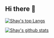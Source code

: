## Hi there 👋

<!--
**shay-wong/shay-wong** is a ✨ _special_ ✨ repository because its `README.md` (this file) appears on your GitHub profile.

Here are some ideas to get you started:

- 🔭 I’m currently working on ...
- 🌱 I’m currently learning ...
- 👯 I’m looking to collaborate on ...
- 🤔 I’m looking for help with ...
- 💬 Ask me about ...
- 📫 How to reach me: ...
- 😄 Pronouns: ...
- ⚡ Fun fact: ...
-->

[![Shay's top Langs](https://github-readme-stats.vercel.app/api/top-langs/?username=shay-wong&layout=compact)](https://github.com/anuraghazra/github-readme-stats)

[![Shay's github stats](https://github-readme-stats.vercel.app/api?username=shay-wong&show_icons=true)](https://github.com/anuraghazra/github-readme-stats)
